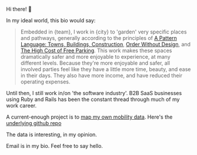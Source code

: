 Hi there! 👋

In my ideal world, this bio would say:

> Embedded in {team}, I work in {city} to 'garden' very specific places and pathways, generally according to the principles of [A Pattern Language: Towns, Buildings, Construction](https://www.amazon.com/Pattern-Language-Buildings-Construction-Environmental/dp/0195019199), [Order Without Design](https://www.amazon.com/Order-without-Design-Markets-Cities/dp/0262038765), and [The High Cost of Free Parking](https://www.amazon.com/High-Cost-Free-Parking-Updated/dp/193236496X).
> This work makes these spaces dramatically safer and more enjoyable to experience, at many different levels.
> Because they're more enjoyable and safer, all involved parties feel like they have a little more time, beauty, and ease in their days. They also have more income, and have reduced their operating expenses.

Until then, I still work in/on 'the software industry'. B2B SaaS businesses using Ruby and Rails has been the constant thread through much of my work career.

A current-enough project is to [map my own mobility data](https://mobility-data.herokuapp.com/). Here's the [underlying github repo](https://github.com/josh-works/polyline-model-with-mark)

The data is interesting, in my opinion.

Email is in my bio. Feel free to say hello.



